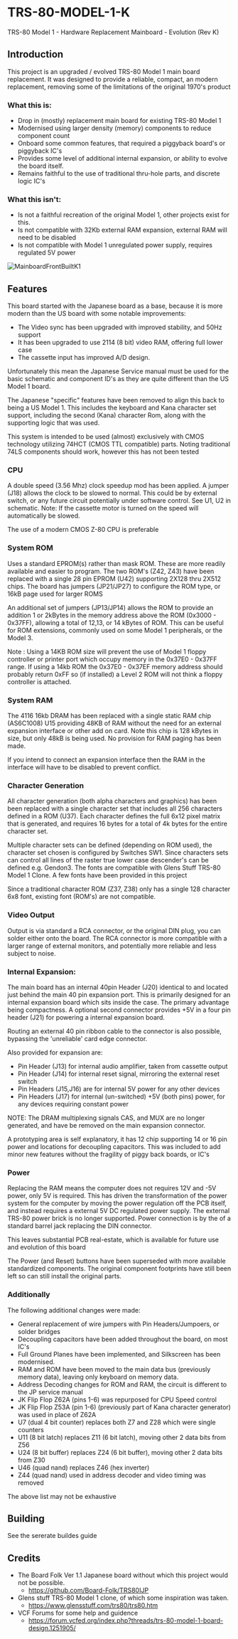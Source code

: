 # TRS-80-MODEL-1-K

TRS-80 Model 1 - Hardware Replacement Mainboard - Evolution (Rev K)

## Introduction

This project is an upgraded / evolved TRS-80 Model 1 main board replacement. It was designed to provide a reliable, 
compact, an modern replacement, removing some of the limitations of the original 1970's product

### What this is:
- Drop in (mostly) replacement main board for existing TRS-80 Model 1
- Modernised using larger density (memory) components to reduce component count
- Onboard some common features, that required a piggyback board's or piggyback IC's
- Provides some level of additional internal expansion, or ability to evolve the board itself.
- Remains faithful to the use of traditional thru-hole parts, and discrete logic IC's

### What this isn't:
- Is not a faithful recreation of the original Model 1, other projects exist for this.
- Is not compatible with 32Kb external RAM expansion, external RAM will need to be disabled
- Is not compatible with Model 1 unregulated power supply, requires regulated 5V power

![MainboardFrontBuiltK1](/images/IMG_8736.jpeg)

## Features

This board started with the Japanese board as a base, because it is more modern than the US board with some notable 
improvements:
- The Video sync has been upgraded with improved stability, and 50Hz support
- It has been upgraded to use 2114 (8 bit) video RAM, offering full lower case
- The cassette input has improved A/D design.

Unfortunately this mean the Japanese Service manual must be used for the basic schematic and component ID's as 
they are quite different than the US Model 1 board.

The Japanese "specific" features have been removed to align this back to being a US Model 1. This includes the 
keyboard and Kana character set support, including the second (Kana) character Rom, along with the supporting 
logic that was used.

This system is intended to be used (almost) exclusively with CMOS technology utilizing 74HCT (CMOS TTL compatible) parts.
Noting traditional 74LS components should work, however this has not been tested

### CPU

A double speed (3.56 Mhz) clock speedup mod has been applied. A jumper (J18) allows the clock to be slowed to normal. 
This could be by external switch, or any future circuit potentially under software control. See U1, U2 in schematic.
Note: If the cassette motor is turned on the speed will automatically be slowed.

The use of a modern CMOS Z-80 CPU is preferable

### System ROM

Uses a standard EPROM(s) rather than mask ROM. These are more readily available and easier to program. 
The two ROM's (Z42, Z43) have been replaced with a single 28 pin EPROM (U42) supporting 2X128 thru 2X512 chips. 
The board has jumpers (JP21/JP27) to configure the ROM type, or 16kB page used for larger ROMS

An additional set of jumpers (JP13/JP14) allows the ROM to provide an addition 1 or 2kBytes in the memory address 
above the ROM (0x3000 - 0x37FF), allowing a total of 12,13, or 14 kBytes of ROM. This can be useful for ROM extensions, 
commonly used on some Model 1 peripherals, or the Model 3.

Note : Using a 14KB ROM size will prevent the use of Model 1 floppy controller or printer port which occupy 
memory in the 0x37E0 - 0x37FF range. If using a 14kb ROM the 0x37E0 - 0x37EF memory address should probably 
return 0xFF so (if installed) a Level 2 ROM will not think a floppy controller is attached.

### System RAM

The 4116 16kb DRAM has been replaced with a single static RAM chip (AS6C1008) U15 providing 48KB of RAM without the 
need for an external expansion interface or other add on card. Note this chip is 128 kBytes in size, but only 48kB 
is being used. No provision for RAM paging has been made.

If you intend to connect an expansion interface then the RAM in the interface will have to be disabled to prevent conflict.

### Character Generation

All character generation (both alpha characters and graphics) has been been replaced with a single character set 
that includes all 256 characters defined in a ROM (U37). Each character defines the full 6x12 pixel matrix that is 
generated, and requires 16 bytes for a total of 4k bytes for the entire character set. 

Multiple character sets  can be defined (depending on ROM used), the character set chosen is configured by Switches SW1.
Since characters sets can control all lines of the raster true lower case descender's can be defined e.g. Gendon3.
The fonts are compatible with Glens Stuff TRS-80 Model 1 Clone. A few fonts have been provided in this project

Since a traditional character ROM (Z37, Z38) only has a single 128 character 6x8 font, existing font (ROM's) are not compatible.

### Video Output

Output is via standard a RCA connector, or the original DIN plug, you can solder either onto the board. 
The RCA connector is more compatible with a larger range of external monitors, and potentially more reliable and less subject to noise.

### Internal Expansion:

The main board has an internal 40pin Header (J20) identical to and located just behind the main 40 pin expansion port. 
This is primarily designed for an internal expansion board which sits inside the case. 
The primary advantage being compactness. A optional second connector provides +5V in a four pin header (J21) for powering 
a internal expansion board.

Routing an external 40 pin ribbon cable to the connector is also possible, bypassing the 'unreliable' card edge connector.

Also provided for expansion are:
- Pin Header (J13) for internal audio amplifier, taken from cassette output
- Pin Header (J14) for internal reset signal, mirroring the external reset switch
- Pin Headers (J15,J16) are for internal 5V power for any other devices
- Pin Headers (J17) for internal (un-switched) +5V (both pins) power, for any devices requiring constant power

NOTE: The DRAM multiplexing signals CAS, and MUX are no longer generated, and have be removed on the main expansion connector.

A prototyping area is self explanatory, it has 12 chip supporting 14 or 16 pin power and locations for decoupling capacitors. 
This was included to add minor new features without the fragility of piggy back boards, or IC's

### Power

Replacing the RAM means the computer does not requires 12V and -5V power, only 5V is required. 
This has driven the transformation of the power system for the computer by moving the power regulation off the PCB itself, 
and instead requires a external 5V DC regulated power supply. The external TRS-80 power brick is no longer supported. 
Power connection is by the of a standard barrel jack replacing the DIN connector.

This leaves substantial PCB real-estate, which is available for future use and evolution of this board

The Power (and Reset) buttons have been superseded with more available standardized components. 
The original component footprints have still been left so can still install the original parts.

### Additionally

The following additional changes were made:
- General replacement of wire jumpers with Pin Headers/Jumpoers, or solder bridges
- Decoupling capacitors have been added throughout the board, on most IC's
- Full Ground Planes have been implemented, and Silkscreen has been modernised.
- RAM and ROM have been moved to the main data bus (previously memory data), leaving only keyboard on memory data.
- Address Decoding changes for ROM and RAM, the circuit is different to the JP service manual
- JK Flip Flop Z62A (pins 1-6) was repurposed for CPU Speed control
- JK Flip Flop Z53A (pin 1-6) (previously part of Kana character generator) was used in place of Z62A
- U7 (dual 4 bit counter) replaces both Z7 and Z28 which were single counters
- U11 (8 bit latch) replaces Z11 (6 bit latch), moving other 2 data bits from Z56
- U24 (8 bit buffer) replaces Z24 (6 bit buffer), moving other 2 data bits from Z30
- U46 (quad nand) replaces Z46 (hex inverter)
- Z44 (quad nand) used in address decoder and video timing was removed

The above list may not be exhaustive

## Building

See the sererate buildes guide

## Credits

- The Board Folk Ver 1.1 Japanese board without which this project would not be possible.
    - https://github.com/Board-Folk/TRS80IJP
- Glens stuff TRS-80 Model 1 clone, of which some inspiration was taken.
    - https://www.glensstuff.com/trs80/trs80.htm
- VCF Forums for some help and guidence
    - https://forum.vcfed.org/index.php?threads/trs-80-model-1-board-design.1251905/

